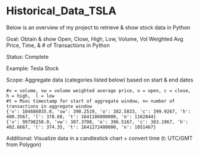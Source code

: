 # Historical_Data_TSLA

Below is an overview of my project to retrieve & show stock data in Python

Goal: Obtain & show Open, Close, High, Low, Volume, Vol Weighted Avg Price, Time, & # of Transactions in Python

Status: Complete

Example: Tesla Stock

Scope: Aggregate data (categories listed below) based on start & end dates

    #v = volume, vw = volume weighted average price, o = open, c = close, h = high,  l = low
    #t = Msec timestamp for start of aggregate window, n= number of transactions in aggregate window 
    {'v': 104686035.0, 'vw': 390.2519, 'o': 382.5833, 'c': 399.9267, 'h': 400.3567, 'l': 378.68, 't': 1641186000000, 'n': 1162844}
    {'v': 99798258.0, 'vw': 387.3708, 'o': 396.5167, 'c': 383.1967, 'h': 402.6667, 'l': 374.35, 't': 1641272400000, 'n': 1051467}

Additional:  Visualize data in a candlestick chart + convert time (t: UTC/GMT from Polygon) 
